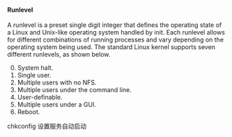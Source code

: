 
#### Runlevel ####

A runlevel is a preset single digit integer that defines the operating state of a Linux and Unix-like operating system handled by init. Each runlevel allows for different combinations of running processes and vary depending on the operating system being used. The standard Linux kernel supports seven different runlevels, as shown below.

0. System halt.
1. Single user.
2. Multiple users with no NFS.
3. Multiple users under the command line.
4. User-definable.
5. Multiple users under a GUI.
6. Reboot.

chkconfig 设置服务自动启动

